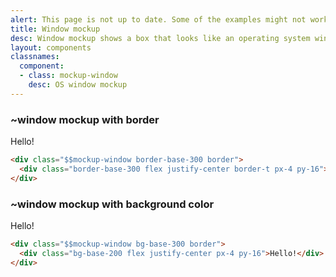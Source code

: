 ```yaml
---
alert: This page is not up to date. Some of the examples might not work as expected.
title: Window mockup
desc: Window mockup shows a box that looks like an operating system window.
layout: components
classnames:
  component:
  - class: mockup-window
    desc: OS window mockup
---
```


<script>
  import Component from "$components/Component.svelte"
</script>

### ~window mockup with border
<div class="border mockup-window border-base-300 w-full">
  <div class="flex justify-center px-4 py-16 border-t border-base-300">Hello!</div>
</div>

```html
<div class="$$mockup-window border-base-300 border">
  <div class="border-base-300 flex justify-center border-t px-4 py-16">Hello!</div>
</div>
```


### ~window mockup with background color
<div class="border mockup-window bg-base-300 w-full">
  <div class="flex justify-center px-4 py-16 bg-base-200">Hello!</div>
</div>

```html
<div class="$$mockup-window bg-base-300 border">
  <div class="bg-base-200 flex justify-center px-4 py-16">Hello!</div>
</div>
```

